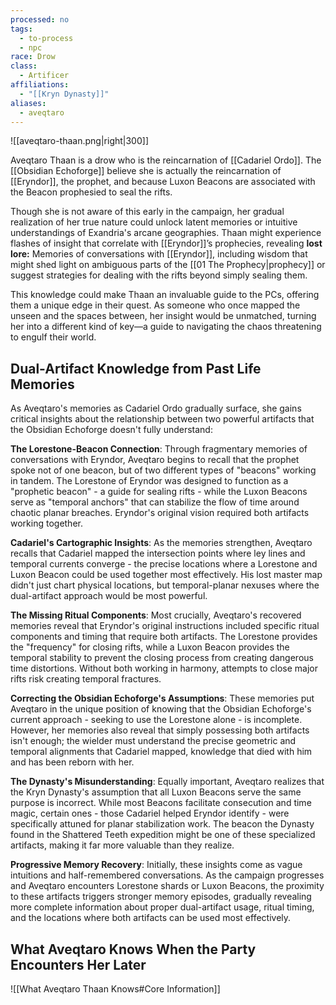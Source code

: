 ```yaml
---
processed: no
tags:
  - to-process
  - npc
race: Drow
class:
  - Artificer
affiliations:
  - "[[Kryn Dynasty]]"
aliases:
  - aveqtaro
---
```

![[aveqtaro-thaan.png|right|300]]

Aveqtaro Thaan is a drow who is the reincarnation of [[Cadariel Ordo]]. The [[Obsidian Echoforge]] believe she is actually the reincarnation of [[Eryndor]], the prophet, and because Luxon Beacons are associated with the Beacon prophesied to seal the rifts.

Though she is not aware of this early in the campaign, her gradual realization of her true nature could unlock latent memories or intuitive understandings of Exandria's arcane geographies. Thaan might experience flashes of insight that correlate with [[Eryndor]]’s prophecies, revealing **lost lore:** Memories of conversations with [[Eryndor]], including wisdom that might shed light on ambiguous parts of the [[01 The Prophecy|prophecy]] or suggest strategies for dealing with the rifts beyond simply sealing them.

This knowledge could make Thaan an invaluable guide to the PCs, offering them a unique edge in their quest. As someone who once mapped the unseen and the spaces between, her insight would be unmatched, turning her into a different kind of key—a guide to navigating the chaos threatening to engulf their world.

## **Dual-Artifact Knowledge from Past Life Memories**

As Aveqtaro's memories as Cadariel Ordo gradually surface, she gains critical insights about the relationship between two powerful artifacts that the Obsidian Echoforge doesn't fully understand:

**The Lorestone-Beacon Connection**: Through fragmentary memories of conversations with Eryndor, Aveqtaro begins to recall that the prophet spoke not of one beacon, but of two different types of "beacons" working in tandem. The Lorestone of Eryndor was designed to function as a "prophetic beacon" - a guide for sealing rifts - while the Luxon Beacons serve as "temporal anchors" that can stabilize the flow of time around chaotic planar breaches. Eryndor's original vision required both artifacts working together.

**Cadariel's Cartographic Insights**: As the memories strengthen, Aveqtaro recalls that Cadariel mapped the intersection points where ley lines and temporal currents converge - the precise locations where a Lorestone and Luxon Beacon could be used together most effectively. His lost master map didn't just chart physical locations, but temporal-planar nexuses where the dual-artifact approach would be most powerful.

**The Missing Ritual Components**: Most crucially, Aveqtaro's recovered memories reveal that Eryndor's original instructions included specific ritual components and timing that require both artifacts. The Lorestone provides the "frequency" for closing rifts, while a Luxon Beacon provides the temporal stability to prevent the closing process from creating dangerous time distortions. Without both working in harmony, attempts to close major rifts risk creating temporal fractures.

**Correcting the Obsidian Echoforge's Assumptions**: These memories put Aveqtaro in the unique position of knowing that the Obsidian Echoforge's current approach - seeking to use the Lorestone alone - is incomplete. However, her memories also reveal that simply possessing both artifacts isn't enough; the wielder must understand the precise geometric and temporal alignments that Cadariel mapped, knowledge that died with him and has been reborn with her.

**The Dynasty's Misunderstanding**: Equally important, Aveqtaro realizes that the Kryn Dynasty's assumption that all Luxon Beacons serve the same purpose is incorrect. While most Beacons facilitate consecution and time magic, certain ones - those Cadariel helped Eryndor identify - were specifically attuned for planar stabilization work. The beacon the Dynasty found in the Shattered Teeth expedition might be one of these specialized artifacts, making it far more valuable than they realize.

**Progressive Memory Recovery**: Initially, these insights come as vague intuitions and half-remembered conversations. As the campaign progresses and Aveqtaro encounters Lorestone shards or Luxon Beacons, the proximity to these artifacts triggers stronger memory episodes, gradually revealing more complete information about proper dual-artifact usage, ritual timing, and the locations where both artifacts can be used most effectively.

## **What Aveqtaro Knows When the Party Encounters Her Later**

![[What Aveqtaro Thaan Knows#Core Information]]